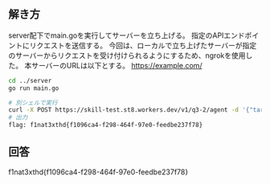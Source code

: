 ## 解き方
server配下でmain.goを実行してサーバーを立ち上げる。
指定のAPIエンドポイントにリクエストを送信する。
今回は、ローカルで立ち上げたサーバーが指定のサーバーからリクエストを受け付けられるようにするため、ngrokを使用した。
本サーバーのURLは以下とする。
https://example.com/

```bash
cd ../server
go run main.go

# 別シェルで実行
curl -X POST https://skill-test.st8.workers.dev/v1/q3-2/agent -d '{"target":"https://example.com/api/"}'
# 出力
flag: f1nat3xthd{f1096ca4-f298-464f-97e0-feedbe237f78}
```

## 回答
f1nat3xthd{f1096ca4-f298-464f-97e0-feedbe237f78}
